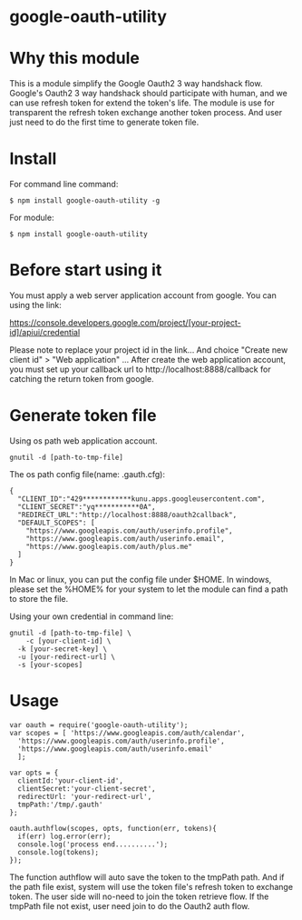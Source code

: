 google-oauth-utility
====

# Why this module
This is a module simplify the Google Oauth2 3 way handshack flow.
Google's Oauth2 3 way handshack should participate with human, and we can use refresh token for extend the token's life. The module is use for transparent the refresh token exchange another token process. And user just need to do the first time to generate token file.

# Install
For command line command:
```
$ npm install google-oauth-utility -g
```

For module:
```
$ npm install google-oauth-utility
```

# Before start using it

You must apply a web server application account from google. You can using the link:

https://console.developers.google.com/project/[your-project-id]/apiui/credential

Please note to replace your project id in the link...
And choice "Create new client id" > "Web application" ... After create the web application account, you must set up your callback url to http://localhost:8888/callback for catching the return token from google.

# Generate token file

Using os path web application account.
```
gnutil -d [path-to-tmp-file]
```

The os path config file(name: .gauth.cfg):
```
{
  "CLIENT_ID":"429************kunu.apps.googleusercontent.com",
  "CLIENT_SECRET":"yq***********0A",
  "REDIRECT_URL":"http://localhost:8888/oauth2callback",
  "DEFAULT_SCOPES": [
    "https://www.googleapis.com/auth/userinfo.profile",
    "https://www.googleapis.com/auth/userinfo.email",
    "https://www.googleapis.com/auth/plus.me"
  ]
}
```
In Mac or linux, you can put the config file under $HOME. In windows, please set the %HOME% for your system to let the module can find a path to store the file.

Using your own credential in command line:
```
gnutil -d [path-to-tmp-file] \
	-c [your-client-id] \
  -k [your-secret-key] \
  -u [your-redirect-url] \
  -s [your-scopes]
```

# Usage

```
var oauth = require('google-oauth-utility');
var scopes = [ 'https://www.googleapis.com/auth/calendar',
  'https://www.googleapis.com/auth/userinfo.profile',
  'https://www.googleapis.com/auth/userinfo.email'
  ];

var opts = {
  clientId:'your-client-id',
  clientSecret:'your-client-secret',
  redirectUrl: 'your-redirect-url',
  tmpPath:'/tmp/.gauth'
};

oauth.authflow(scopes, opts, function(err, tokens){
  if(err) log.error(err);
  console.log('process end..........');
  console.log(tokens);
});
```

The function authflow will auto save the token to the tmpPath path. And if the path file exist, system will use the token file's refresh token to exchange token. The user side will no-need to join the token retrieve flow. If the tmpPath file not exist, user need join to do the Oauth2 auth flow.
